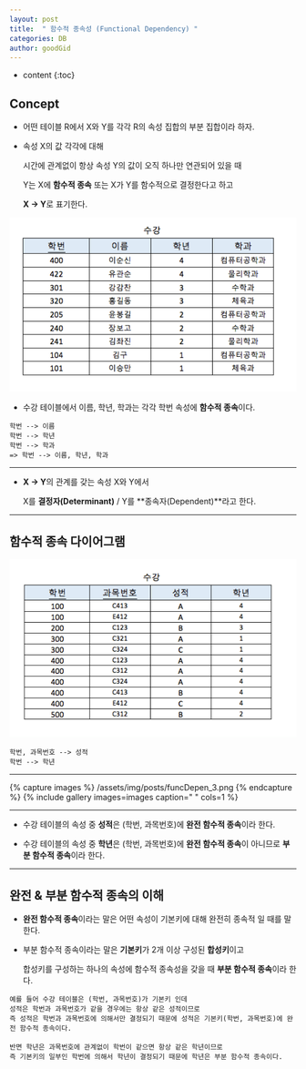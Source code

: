 ```yaml
---
layout: post
title:  " 함수적 종속성 (Functional Dependency) "
categories: DB
author: goodGid
---
```

* content
{:toc}

## Concept

* 어떤 테이블 R에서 X와 Y를 각각 R의 속성 집합의 부분 집합이라 하자.

* 속성 X의 값 각각에 대해 

  시간에 관계없이 항상 속성 Y의 값이 오직 하나만 연관되어 있을 때

  Y는 X에 **함수적 종속** 또는 X가 Y를 함수적으로 결정한다고 하고

  **X -> Y**로 표기한다.

![](/assets/img/posts/funcDepen_1.png)

* 수강 테이블에서 이름, 학년, 학과는 각각 학번 속성에 **함수적 종속**이다.

```
학번 --> 이름
학번 --> 학년
학번 --> 학과 
=> 학번 --> 이름, 학년, 학과
```

---

* **X -> Y**의 관계를 갖는 속성 X와 Y에서 

  X를 **결정자(Determinant)** / Y를 **종속자(Dependent)**라고 한다.

---

## 함수적 종속 다이어그램

![](/assets/img/posts/funcDepen_2.png)


```
학번, 과목번호 --> 성적
학번 --> 학년
```


---


{% capture images %}
    /assets/img/posts/funcDepen_3.png
{% endcapture %}
{% include gallery images=images caption=" " cols=1 %}



---

* 수강 테이블의 속성 중 **성적**은 (학번, 과목번호)에 **완전 함수적 종속**이라 한다.

* 수강 테이블의 속성 중 **학년**은 (학번, 과목번호)에 **완전 함수적 종속**이 아니므로 **부분 함수적 종속**이라 한다.
 
 ---

## 완전 & 부분 함수적 종속의 이해

* **완전 함수적 종속**이라는 말은 어떤 속성이 기본키에 대해 완전히 종속적 일 때를 말한다.

* 부분 함수적 종속이라는 말은 **기본키**가 2개 이상 구성된 **합성키**이고

  합성키를 구성하는 하나의 속성에 함수적 종속성을 갖을 때 **부분 함수적 종속**이라 한다.


```
예를 들어 수강 테이블은 (학번, 과목번호)가 기본키 인데
성적은 학번과 과목번호가 같을 경우에는 항상 같은 성적이므로
즉 성적은 학번과 과목번호에 의해서만 결정되기 때문에 성적은 기본키(학번, 과목번호)에 완전 함수적 종속이다.

반면 학년은 과목번호에 관계없이 학번이 같으면 항상 같은 학년이므로
즉 기본키의 일부인 학번에 의해서 학년이 결정되기 때문에 학년은 부분 함수적 종속이다.
```

